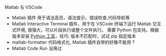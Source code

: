 
Matlab 与 VSCode

* Matlab 插件 用于语法高亮，语法提示，错误检查,代码导航等
* Matlab Interactive Terminal 插件，用于在 VSCode 终端下运行 Matlab 交互式环境, 很强大，可以片段执行或整个文件执行。
  需要 Python 包支持。根据版本安装 [Python 工具](https://ww2.mathworks.cn/help/matlab/matlab_external/install-the-matlab-engine-for-python.html)，技巧: 版本不匹配时，试试 pip 指定版本
* matlab-formatter 代码格式化, Matlab 插件自带的好像不能用 ?
* Matlab Code Run 没用过

